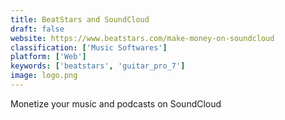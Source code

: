 ```yaml
---
title: BeatStars and SoundCloud
draft: false 
website: https://www.beatstars.com/make-money-on-soundcloud
classification: ['Music Softwares']
platform: ['Web']
keywords: ['beatstars', 'guitar_pro_7']
image: logo.png
---
```

Monetize your music and podcasts on SoundCloud